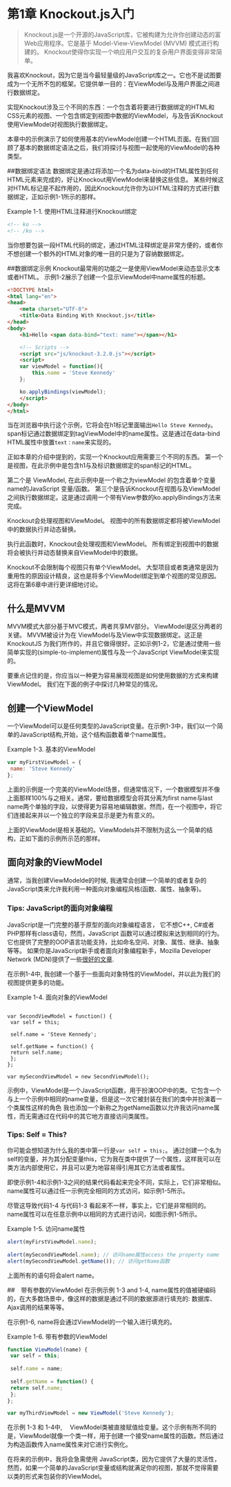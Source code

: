 # 第1章 Knockout.js入门
> Knockout.js是一个开源的JavaScript库，它被构建为允许你创建动态的富Web应用程序。它是基于 Model-View-ViewModel (MVVM) 模式进行构建的。 Knockout使得你实现一个响应用户交互的复杂用户界面变得非常简单。


我喜欢Knockout，因为它是当今最轻量级的JavaScript库之一。它也不是试图要成为一个无所不包的框架。它提供单一目的：在ViewModel与及用户界面之间进行数据绑定。


实现Knockout涉及三个不同的东西：一个包含着将要进行数据绑定的HTML和CSS元素的视图、一个包含绑定到视图中数据的ViewModel，与及告诉Knockout使用ViewModel对视图执行数据绑定。


本章中的示例演示了如何使用基本的ViewModel创建一个HTML页面。在我们回顾了基本的数据绑定语法之后，我们将探讨与视图一起使用的ViewModel的各种类型。


##数据绑定语法
数据绑定是通过将​添加一个名为data-bind的HTML属性到任何HTML元素来完成的，好让Knockout用ViewModel来替换这些信息。
某些时候这对HTML标记是不起作用的，因此Knockout允许你为以HTML注释的方式进行数据绑定，正如示例1-1所示的那样。

Example 1-1. 使用HTML注释进行Knockout绑定
``` html
<!-- ko --> 
<!-- /ko -->
```

当你想要包装一段HTML代码的绑定，通过HTML注释绑定是非常方便的，或者你不想创建一个额外的HTML对象的唯一目的只是为了容纳数据绑定。

##数据绑定示例
Knockout最常用的功能之一是使用ViewModel来动态显示文本或者HTML。
示例1-2展示了创建一个显示ViewModel中name属性的标题。

``` html
<!DOCTYPE html>
<html lang="en">
<head>
	<meta charset="UTF-8">
	<title>Data Binding With Knockout.js</title>
</head>
<body>
	<h1>Hello <span data-bind="text: name"></span></h1>

	<!-- Scripts -->
	<script src="js/knockout-3.2.0.js"></script>
	<script>
	var viewModel = function(){
		this.name = 'Steve Kennedy'
	};

	ko.applyBindings(viewModel);
	</script>
</body>
</html>
```

当在浏览器中执行这个示例，它将会在h1标记里面输出`Hello Steve Kennedy`。
span标记通过数据绑定到tagViewModel中的name属性。这是通过在data-bind HTML属性中放置`text：name`来实现的。

正如本章的介绍中提到的，实现一个Knockout应用需要三个不同的东西。 第一个是视图，在此示例中是包含h1与及标识数据绑定的span标记的HTML。 

第二个是 ViewModel, 在此示例中是一个称之为viewModel 的包含着单个变量name的JavaScript 变量/函数。
第三个是告诉Knockout在视图与及ViewModel之间执行数据绑定。这是通过调用一个带有View参数的ko.applyBindings方法来完成。

Knockout会处理视图和ViewModel。 视图中的所有数据绑定都将被ViewModel中的数据执行并动态替换。

执行此函数时，Knockout会处理视图和ViewModel。 所有绑定到视图中的数据将会被执行并动态替换来自ViewModel中的数据。

Knockout不会限制每个视图只有单个ViewModel。 大型项目或者类通常是因为重用性的原因设计精良，这也是将多个ViewModel绑定到单个视图的常见原因。 这将在第6章中进行更详细地讨论。


## 什么是MVVM
MVVM模式大部分基于MVC模式，两者共享MV部分。 ViewModel是区分两者的关键。
MVVM被设计为在 ViewModel与及View中实现数据绑定。这正是 KnockoutJS 为我们所作的，并且它做得很好。正如示例1-2，它是通过使用一些简单实现的(simple-to-implement)属性与及一个JavaScript ViewModel来实现的。


要重点记住的是，你应当以一种更为容易展现视图是如何使用数据的方式来构建ViewModel。
我们在下面的例子中探讨几种常见的情况。



## 创建一个ViewModel
一个ViewModel可以是任何类型的JavaScript变量。在示例1-3中，我们以一个简单的JavaScript结构,开始，这个结构函数着单个name属性。

Example 1-3. 基本的ViewModel
``` js
var myFirstViewModel = {
 name: 'Steve Kennedy'
};
```

上面的示例是一个完美的ViewModel场景，但通常情况下，一个数据模型并不像上面那样100%与之相关。通常，要给数据模型会将其分离为first name与last name两个单独的字段，以使得更为容易地编辑数据，然而，在一个视图中，将它们连接起来并以一个独立的字段来显示是更为有意义的。

上面的ViewModel是相关基础的。ViewModels并不限制为这么一个简单的结构，正如下面的示例所示范的那样。

## 面向对象的ViewModel
通常，当我创建ViewModelde的时候, 我通常会创建一个简单的或者复杂的JavaScript类来允许我利用一种面向对象编程风格(函数、属性、抽象等)。


### Tips: JavaScript的面向对象编程
JavaScript是一门完整的基于原型的面向对象编程语言， 它不想C++, C#或者PHP那样有class语句，然而，JavaScript 函数可以通过模拟来达到相同的行为。
它也提供了完整的OOP语言功能支持，比如命名空间、对象、属性、继承、抽象等等。
如果你是JavaScript新手或者面向对象编程新手，Mozilla Developer Network (MDN)提供了一些[很好的文章](http://mzl.la/1u0uge8).

在示例1-4中, 我创建一个基于一些面向对象特性的ViewModel，并以此为我们的视图提供更多的功能。

Example 1-4. 面向对象的ViewModel
```

var SecondViewModel = function() {
 var self = this;
 
 self.name = 'Steve Kennedy';
 
 self.getName = function() {
 return self.name;
 };
};

var mySecondViewModel = new SecondViewModel();
```

示例中，ViewModel是一个JavaScript函数，用于扮演OOP中的类。它包含一个与上一个示例中相同的name变量，但是这一次它被封装在我们的类中并扮演着一个类属性这样的角色
我也添加一个新称之为getName函数以允许我访问name属性，而无需通过在代码中的其它地方直接访问类属性。


### Tips: Self = This?
你可能会想知道为什么我的类中第一行是`var self = this;`。 通过创建一个名为self的变量，并为其分配变量this，它为我在类中提供了一个属性，这样我可以在类方法内部使用它，并且可以更为地容易得引用其它方法或者属性。

即使示例1-4和示例1-3之间的结果代码看起来完全不同，实际上，它们非常相似。 name属性可以通过任一示例完全相同的方式访问，如示例1-5所示。

尽管这导致代码1-4 与代码1-3 看起来不一样，事实上，它们是非常相同的。name属性可以在任意示例中以相同的方式进行访问，如图示例1-5所示。

Example 1-5. 访问name属性

``` javascript
alert(myFirstViewModel.name);
 
alert(mySecondViewModel.name); // 访问name属性access the property name
alert(mySecondViewModel.getName()); // 访问getName函数
```

上面所有的语句将会alert name。

##　带有参数的ViewModel
在示例示例 1-3 and 1-4, name属性的值被硬编码的，在大多数场景中，像这样的数据是通过不同的数据源进行填充的: 数据库、Ajax调用的结果等等。

在示例1-6, name将会通过ViewModel的一个输入进行填充的。

Example 1-6. 带有参数的ViewModel
``` javascript
function ViewModel(name) { 
 var self = this; 
 
 self.name = name; 
 
 self.getName = function() { 
 return self.name; 
 }; 
}; 

var myThirdViewModel = new ViewModel('Steve Kennedy');
```
在示例 1-3 和 1-4中,　 ViewModel类被直接赋值给变量。这个示例有所不同的是，ViewModel就像一个类一样，用于创建一个接受name属性的函数。然后通过为构造函数传入name属性来对它进行实例化。


在将来的示例中，我将会急需使用 JavaScript类，因为它提供了大量的灵活性，然而，如果一个简单的JavaScript变量或结构就满足你的视图，那就不觉得需要以类的形式来包装你的ViewModel。
